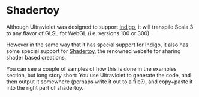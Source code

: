 # Shadertoy

Although Ultraviolet was designed to support [Indigo](https://indigoengine.io/), it will transpile Scala 3 to any flavor of GLSL for WebGL (i.e. versions 100 or 300).

However in the same way that it has special support for Indigo, it also has some special support for [Shadertoy](https://www.shadertoy.com/), the renowned website for sharing shader based creations.

You can see a couple of samples of how this is done in the examples section, but long story short: You use Ultraviolet to generate the code, and then output it somewhere (perhaps write it out to a file?), and copy+paste it into the right part of shadertoy.
